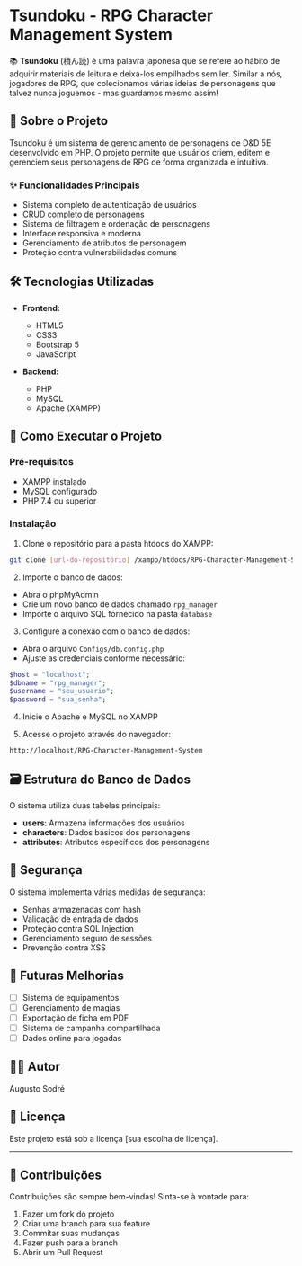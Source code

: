 # Tsundoku - RPG Character Management System

📚 **Tsundoku** (積ん読) é uma palavra japonesa que se refere ao hábito de adquirir materiais de leitura e deixá-los empilhados sem ler. Similar a nós, jogadores de RPG, que colecionamos várias ideias de personagens que talvez nunca joguemos - mas guardamos mesmo assim!

## 📖 Sobre o Projeto

Tsundoku é um sistema de gerenciamento de personagens de D&D 5E desenvolvido em PHP. O projeto permite que usuários criem, editem e gerenciem seus personagens de RPG de forma organizada e intuitiva.

### ✨ Funcionalidades Principais

- Sistema completo de autenticação de usuários
- CRUD completo de personagens
- Sistema de filtragem e ordenação de personagens
- Interface responsiva e moderna
- Gerenciamento de atributos de personagem
- Proteção contra vulnerabilidades comuns

## 🛠️ Tecnologias Utilizadas

- **Frontend:**
  - HTML5
  - CSS3
  - Bootstrap 5
  - JavaScript

- **Backend:**
  - PHP
  - MySQL
  - Apache (XAMPP)

## 🚀 Como Executar o Projeto

### Pré-requisitos

- XAMPP instalado
- MySQL configurado
- PHP 7.4 ou superior

### Instalação

1. Clone o repositório para a pasta htdocs do XAMPP:
```bash
git clone [url-do-repositório] /xampp/htdocs/RPG-Character-Management-System
```

2. Importe o banco de dados:
- Abra o phpMyAdmin
- Crie um novo banco de dados chamado `rpg_manager`
- Importe o arquivo SQL fornecido na pasta `database`

3. Configure a conexão com o banco de dados:
- Abra o arquivo `Configs/db.config.php`
- Ajuste as credenciais conforme necessário:
```php
$host = "localhost";
$dbname = "rpg_manager";
$username = "seu_usuario";
$password = "sua_senha";
```

4. Inicie o Apache e MySQL no XAMPP

5. Acesse o projeto através do navegador:
```
http://localhost/RPG-Character-Management-System
```

## 🗃️ Estrutura do Banco de Dados

O sistema utiliza duas tabelas principais:

- **users**: Armazena informações dos usuários
- **characters**: Dados básicos dos personagens
- **attributes**: Atributos específicos dos personagens

## 🔐 Segurança

O sistema implementa várias medidas de segurança:

- Senhas armazenadas com hash
- Validação de entrada de dados
- Proteção contra SQL Injection
- Gerenciamento seguro de sessões
- Prevenção contra XSS

## 🎯 Futuras Melhorias

- [ ] Sistema de equipamentos
- [ ] Gerenciamento de magias
- [ ] Exportação de ficha em PDF
- [ ] Sistema de campanha compartilhada
- [ ] Dados online para jogadas

## 👨‍💻 Autor

Augusto Sodré

## 📝 Licença

Este projeto está sob a licença [sua escolha de licença].

---

## 🤝 Contribuições

Contribuições são sempre bem-vindas! Sinta-se à vontade para:

1. Fazer um fork do projeto
2. Criar uma branch para sua feature
3. Commitar suas mudanças
4. Fazer push para a branch
5. Abrir um Pull Request